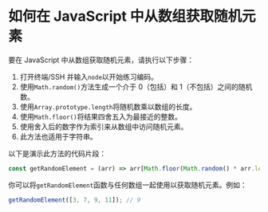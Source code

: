 # 如何在 JavaScript 中从数组获取随机元素

要在 JavaScript 中从数组获取随机元素，请执行以下步骤：

1. 打开终端/SSH 并输入`node`以开始练习编码。
2. 使用`Math.random()`方法生成一个介于 0（包括）和 1（不包括）之间的随机数。
3. 使用`Array.prototype.length`将随机数乘以数组的长度。
4. 使用`Math.floor()`将结果四舍五入为最接近的整数。
5. 使用舍入后的数字作为索引来从数组中访问随机元素。
6. 此方法也适用于字符串。

以下是演示此方法的代码片段：

```js
const getRandomElement = (arr) => arr[Math.floor(Math.random() * arr.length)];
```

你可以将`getRandomElement`函数与任何数组一起使用以获取随机元素。例如：

```js
getRandomElement([3, 7, 9, 11]); // 9
```
